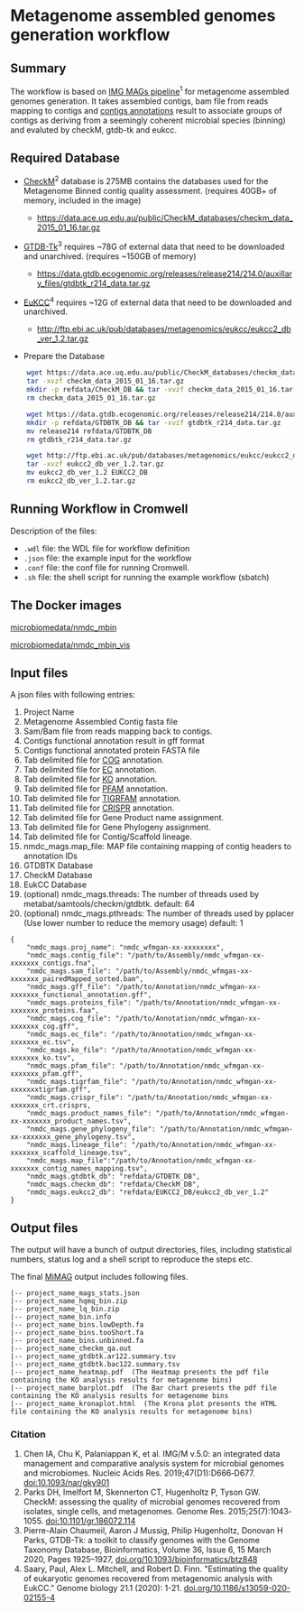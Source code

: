 #  Metagenome assembled genomes generation workflow

## Summary

The workflow is based on [IMG MAGs pipeline](https://www.ncbi.nlm.nih.gov/pmc/articles/PMC6323987/)<sup>1</sup> for metagenome assembled genomes generation. It takes assembled contigs, bam file from reads mapping to contigs and [contigs annotations](https://github.com/microbiomedata/mg_annotation) result to associate groups of contigs as deriving from a seemingly coherent microbial species (binning) and evaluted by checkM, gtdb-tk and eukcc. 

## Required Database

* [CheckM](https://www.ncbi.nlm.nih.gov/pmc/articles/PMC4484387/)<sup>2</sup> database is 275MB contains the databases used for the Metagenome Binned contig quality assessment. (requires 40GB+ of memory, included in the image) 
    * https://data.ace.uq.edu.au/public/CheckM_databases/checkm_data_2015_01_16.tar.gz

* [GTDB-Tk](https://doi.org/10.1093/bioinformatics/btz848)<sup>3</sup> requires ~78G of external data that need to be downloaded and unarchived. (requires ~150GB of memory)
    * https://data.gtdb.ecogenomic.org/releases/release214/214.0/auxillary_files/gtdbtk_r214_data.tar.gz

* [EuKCC](https://genomebiology.biomedcentral.com/articles/10.1186/s13059-020-02155-4)<sup>4</sup> requires ~12G of external data that need to be downloaded and unarchived.
    * http://ftp.ebi.ac.uk/pub/databases/metagenomics/eukcc/eukcc2_db_ver_1.2.tar.gz


* Prepare the Database

```bash
    wget https://data.ace.uq.edu.au/public/CheckM_databases/checkm_data_2015_01_16.tar.gz
    tar -xvzf checkm_data_2015_01_16.tar.gz
    mkdir -p refdata/CheckM_DB && tar -xvzf checkm_data_2015_01_16.tar.gz -C refdata/CheckM_DB
    rm checkm_data_2015_01_16.tar.gz
```

```bash
    wget https://data.gtdb.ecogenomic.org/releases/release214/214.0/auxillary_files/gtdbtk_r214_data.tar.gz
    mkdir -p refdata/GTDBTK_DB && tar -xvzf gtdbtk_r214_data.tar.gz 
    mv release214 refdata/GTDBTK_DB
    rm gtdbtk_r214_data.tar.gz
```

```bash
    wget http://ftp.ebi.ac.uk/pub/databases/metagenomics/eukcc/eukcc2_db_ver_1.2.tar.gz
    tar -xvzf eukcc2_db_ver_1.2.tar.gz
    mv eukcc2_db_ver_1.2 EUKCC2_DB
    rm eukcc2_db_ver_1.2.tar.gz
```

## Running Workflow in Cromwell

Description of the files:
 - `.wdl` file: the WDL file for workflow definition
 - `.json` file: the example input for the workflow
 - `.conf` file: the conf file for running Cromwell.
 - `.sh` file: the shell script for running the example workflow (sbatch)

## The Docker images

[microbiomedata/nmdc_mbin](https://hub.docker.com/r/microbiomedata/nmdc_mbin)

[microbiomedata/nmdc_mbin_vis](https://hub.docker.com/r/microbiomedata/nmdc_mbin_vis)

## Input files

A json files with following entries:

1. Project Name
2. Metagenome Assembled Contig fasta file
3. Sam/Bam file from reads mapping back to contigs.
4. Contigs functional annotation result in gff format
5. Contigs functional annotated protein FASTA file
6. Tab delimited file for [COG](http://reusabledata.org/cogs) annotation.
7. Tab delimited file for [EC](https://reusabledata.org/kegg-ftp) annotation.
8. Tab delimited file for [KO](https://reusabledata.org/kegg-ftp) annotation.
9. Tab delimited file for [PFAM](http://reusabledata.org/pfam) annotation.
10. Tab delimited file for [TIGRFAM](http://reusabledata.org/tigrfams) annotation.
11. Tab delimited file for [CRISPR](https://bmcbioinformatics.biomedcentral.com/articles/10.1186/1471-2105-8-209) annotation.
12. Tab delimited file for Gene Product name assignment.
13. Tab delimited file for Gene Phylogeny assignment.
14. Tab delimited file for Contig/Scaffold lineage.
15. nmdc_mags.map_file: MAP file containing mapping of contig headers to annotation IDs 
16. GTDBTK Database
17. CheckM Database
18. EukCC Database
19. (optional) nmdc_mags.threads: The number of threads used by metabat/samtools/checkm/gtdbtk. default: 64
20. (optional) nmdc_mags.pthreads: The number of threads used by pplacer (Use lower number to reduce the memory usage) default: 1

```
{
    "nmdc_mags.proj_name": "nmdc_wfmgan-xx-xxxxxxxx",
    "nmdc_mags.contig_file": "/path/to/Assembly/nmdc_wfmgan-xx-xxxxxxx_contigs.fna",
    "nmdc_mags.sam_file": "/path/to/Assembly/nmdc_wfmgas-xx-xxxxxxx_pairedMapped_sorted.bam",
    "nmdc_mags.gff_file": "/path/to/Annotation/nmdc_wfmgan-xx-xxxxxxx_functional_annotation.gff",
    "nmdc_mags.proteins_file": "/path/to/Annotation/nmdc_wfmgan-xx-xxxxxxx_proteins.faa",
    "nmdc_mags.cog_file": "/path/to/Annotation/nmdc_wfmgan-xx-xxxxxxx_cog.gff",
    "nmdc_mags.ec_file": "/path/to/Annotation/nmdc_wfmgan-xx-xxxxxxx_ec.tsv",
    "nmdc_mags.ko_file": "/path/to/Annotation/nmdc_wfmgan-xx-xxxxxxx_ko.tsv",
    "nmdc_mags.pfam_file": "/path/to/Annotation/nmdc_wfmgan-xx-xxxxxxx_pfam.gff",
    "nmdc_mags.tigrfam_file": "/path/to/Annotation/nmdc_wfmgan-xx-xxxxxxxtigrfam.gff",
    "nmdc_mags.crispr_file": "/path/to/Annotation/nmdc_wfmgan-xx-xxxxxxx_crt.crisprs,
    "nmdc_mags.product_names_file": "/path/to/Annotation/nmdc_wfmgan-xx-xxxxxxx_product_names.tsv",
    "nmdc_mags.gene_phylogeny_file": "/path/to/Annotation/nmdc_wfmgan-xx-xxxxxxx_gene_phylogeny.tsv",
    "nmdc_mags.lineage_file": "/path/to/Annotation/nmdc_wfmgan-xx-xxxxxxx_scaffold_lineage.tsv",
    "nmdc_mags.map_file":"/path/to/Annotation/nmdc_wfmgan-xx-xxxxxxx_contig_names_mapping.tsv",
    "nmdc_mags.gtdbtk_db": "refdata/GTDBTK_DB",
    "nmdc_mags.checkm_db": "refdata/CheckM_DB",
    "nmdc_mags.eukcc2_db": "refdata/EUKCC2_DB/eukcc2_db_ver_1.2"
}
```

## Output files

The output will have a bunch of output directories, files, including statistical numbers, status log and a shell script to reproduce the steps etc. 

The final [MiMAG](https://www.nature.com/articles/nbt.3893#Tab1) output includes following files.

```
|-- project_name_mags_stats.json
|-- project_name_hqmq_bin.zip
|-- project_name_lq_bin.zip
|-- project_name_bin.info
|-- project_name_bins.lowDepth.fa
|-- project_name_bins.tooShort.fa
|-- project_name_bins.unbinned.fa
|-- project_name_checkm_qa.out
|-- project_name_gtdbtk.ar122.summary.tsv
|-- project_name_gtdbtk.bac122.summary.tsv
|-- project_name_heatmap.pdf  (The Heatmap presents the pdf file containing the KO analysis results for metagenome bins)
|-- project_name_barplot.pdf  (The Bar chart presents the pdf file containing the KO analysis results for metagenome bins
|-- project_name_kronaplot.html  (The Krona plot presents the HTML file containing the KO analysis results for metagenome bins)
```

### Citation
1. Chen IA, Chu K, Palaniappan K, et al. IMG/M v.5.0: an integrated data management and comparative analysis system for microbial genomes and microbiomes. Nucleic Acids Res. 2019;47(D1):D666‐D677. [doi:10.1093/nar/gky901](https://www.ncbi.nlm.nih.gov/pmc/articles/PMC6323987/)
2. Parks DH, Imelfort M, Skennerton CT, Hugenholtz P, Tyson GW. CheckM: assessing the quality of microbial genomes recovered from isolates, single cells, and metagenomes. Genome Res. 2015;25(7):1043‐1055. [doi:10.1101/gr.186072.114](https://www.ncbi.nlm.nih.gov/pmc/articles/PMC4484387/)
3. Pierre-Alain Chaumeil, Aaron J Mussig, Philip Hugenholtz, Donovan H Parks, GTDB-Tk: a toolkit to classify genomes with the Genome Taxonomy Database, Bioinformatics, Volume 36, Issue 6, 15 March 2020, Pages 1925–1927, [doi.org/10.1093/bioinformatics/btz848](https://doi.org/10.1093/bioinformatics/btz848)
4. Saary, Paul, Alex L. Mitchell, and Robert D. Finn. "Estimating the quality of eukaryotic genomes recovered from metagenomic analysis with EukCC." Genome biology 21.1 (2020): 1-21. [doi.org/10.1186/s13059-020-02155-4](https://doi.org/10.1186/s13059-020-02155-4)
